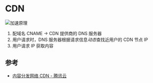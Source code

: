 # CDN

![加速原理](https://raw.githubusercontent.com/prchann/fs/main/68e92126586d4de38480cdfddda3c094.png)

1. 配域名 CNAME -> CDN 提供商的 DNS 服务器
1. 用户请求时，DNS 服务器根据请求信息*动态*查找近用户的 CDN 节点 IP
1. 用户请求 IP 获取内容

## 参考

* [内容分发网络 CDN - 腾讯云](https://cloud.tencent.com/document/product/228/2939)
